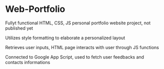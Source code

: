 # Web-Portfolio
Fullyt functional HTML, CSS, JS personal portfolio website project, not published yet

Utilizes style formatting to elaborate a personalized layout

Retrieves user inputs, HTML page interacts with user through JS functions

Connected to Google App Script, used to fetch user feedbacks and contacts informations



